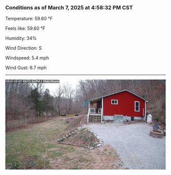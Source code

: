 ### Conditions as of March 7, 2025 at 4:58:32 PM CST 

Temperature: 59.60 &deg;F

Feels like: 59.60 &deg;F

Humidity: 34%

Wind Direction: S

Windspeed: 5.4 mph

Wind Gust: 6.7 mph

---

<img src="./images/latest.jpeg"/>

